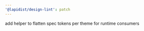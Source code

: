 ```yaml
---
'@lapidist/design-lint': patch
---
```

add helper to flatten spec tokens per theme for runtime consumers
